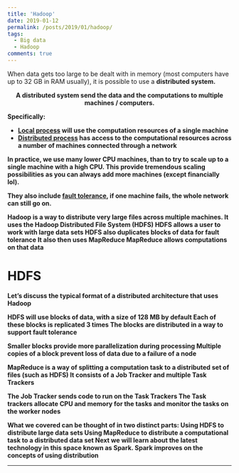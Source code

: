 ```yaml
---
title: 'Hadoop'
date: 2019-01-12
permalink: /posts/2019/01/hadoop/
tags:
  - Big data
  - Hadoop
comments: true
---
```


When data gets too large to be dealt with in memory (most computers have up to 32 GB in RAM usually), it is possible to use a <b>distributed system<b>.

<center><b>A distributed system send the data and the computations to multiple machines / computers.</b></center>

Specifically:
- <u>Local process</u> will use the computation resources of a single machine
- <u>Distributed process</u> has access to the computational resources across a number of machines connected through a network

In practice, we use many lower CPU machines, than to try to scale up to a single machine with a high CPU. This provide tremendous scaling possibilities as you can always add more machines (except financially lol).

They also include <u>fault tolerance</u>, if one machine fails, the whole network can still go on.

Hadoop is a way to distribute very large files across multiple machines.
It uses the Hadoop Distributed File System (HDFS)
HDFS allows a user to work with large data sets
HDFS also duplicates blocks of data for fault tolerance
It also then uses MapReduce
MapReduce allows computations on that data

# HDFS

Let’s discuss the typical format of a distributed architecture that uses Hadoop

HDFS will use blocks of data, with a size of 128 MB by default
Each of these blocks is replicated 3 times
The blocks are distributed in a way to support fault tolerance

Smaller blocks provide more parallelization during processing
Multiple copies of a block prevent loss of data due to a failure of a node

MapReduce is a way of splitting a computation task to a distributed set of files (such as HDFS)
It consists of a Job Tracker and multiple Task Trackers

The Job Tracker sends code to run on the Task Trackers
The Task trackers allocate CPU and memory for the tasks and monitor the tasks on the worker nodes

What we covered can be thought of in two distinct parts:
Using HDFS to distribute large data sets
Using MapReduce to distribute a computational task to a distributed data set
Next we will learn about the latest technology in this space known as Spark.
Spark improves on the concepts of using distribution




------
